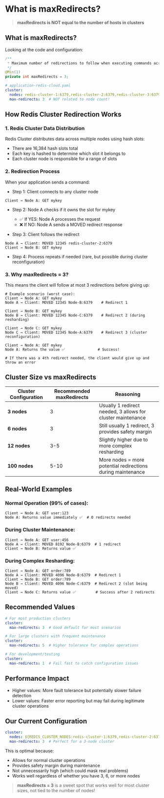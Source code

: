 # What is maxRedirects?

> **maxRedirects is NOT equal to the number of hosts in clusters**

## What is maxRedirects?

Looking at the code and configuration:

```java
/**
 * Maximum number of redirections to follow when executing commands across the cluster
 */
@Min(1)
private int maxRedirects = 3;
```

```yaml
# application-redis-cloud.yaml
cluster:
  nodes: redis-cluster-1:6379,redis-cluster-2:6379,redis-cluster-3:6379  # 3 nodes
  max-redirects: 3  # NOT related to node count!
```

## How Redis Cluster Redirection Works

### 1. Redis Cluster Data Distribution

Redis Cluster distributes data across multiple nodes using hash slots:

- There are 16,384 hash slots total
- Each key is hashed to determine which slot it belongs to
- Each cluster node is responsible for a range of slots

### 2. Redirection Process

When your application sends a command:

- Step 1: Client connects to any cluster node

```text
Client → Node A: GET mykey
```

- Step 2: Node A checks if it owns the slot for mykey
    - ✅ If YES: Node A processes the request
    - ❌ If NO: Node A sends a MOVED redirect response

- Step 3: Client follows the redirect

```text
Node A → Client: MOVED 12345 redis-cluster-2:6379
Client → Node B: GET mykey
```

- Step 4: Process repeats if needed (rare, but possible during cluster reconfiguration)

### 3. Why maxRedirects = 3?

This means the client will follow at most 3 redirections before giving up:

```shell
# Example scenario (worst case):
Client → Node A: GET mykey
Node A → Client: MOVED 12345 Node-B:6379    # Redirect 1

Client → Node B: GET mykey  
Node B → Client: MOVED 12345 Node-C:6379    # Redirect 2 (during resharding)

Client → Node C: GET mykey
Node C → Client: MOVED 12345 Node-A:6379    # Redirect 3 (cluster reconfiguration)

Client → Node A: GET mykey
Node A: Returns the value ✅               # Success!

# If there was a 4th redirect needed, the client would give up and throw an error
```

## Cluster Size vs maxRedirects

| Cluster Configuration	 | Recommended maxRedirects | Reasoning                                                   |
|------------------------|--------------------------|-------------------------------------------------------------|
| **3 nodes**            | 3                        | Usually 1 redirect needed, 3 allows for cluster maintenance |
| **6 nodes**            | 3                        | Still usually 1 redirect, 3 provides safety margin          |
| **12 nodes**           | 3-5                      | Slightly higher due to more complex resharding              |
| **100 nodes**          | 5-10                     | More nodes = more potential redirections during maintenance |

## Real-World Examples

### Normal Operation (99% of cases):

```shell
Client → Node A: GET user:123
Node A: Returns value immediately ✅  # 0 redirects needed
```

### During Cluster Maintenance:

```shell
Client → Node A: GET user:456
Node A → Client: MOVED 8192 Node-B:6379  # 1 redirect
Client → Node B: Returns value ✅
```

### During Complex Resharding:

```shell
Client → Node A: GET order:789
Node A → Client: MOVED 4096 Node-B:6379  # Redirect 1
Client → Node B: GET order:789
Node B → Client: MOVED 4096 Node-C:6379  # Redirect 2 (slot being moved)
Client → Node C: Returns value ✅         # Success after 2 redirects
```

## Recommended Values

```yaml
# For most production clusters
cluster:
  max-redirects: 3  # Good default for most scenarios

# For large clusters with frequent maintenance
cluster:
  max-redirects: 5  # Higher tolerance for complex operations

# For development/testing
cluster:
  max-redirects: 1  # Fail fast to catch configuration issues
```

## Performance Impact

- Higher values: More fault tolerance but potentially slower failure detection
- Lower values: Faster error reporting but may fail during legitimate cluster operations

## Our Current Configuration

```yaml
cluster:
  nodes: ${REDIS_CLUSTER_NODES:redis-cluster-1:6379,redis-cluster-2:6379,redis-cluster-3:6379}
  max-redirects: 3  # Perfect for a 3-node cluster
```

This is optimal because:

- Allows for normal cluster operations
- Provides safety margin during maintenance
- Not unnecessarily high (which could mask real problems)
- Works well regardless of whether you have 3, 6, or more nodes

> **maxRedirects = 3** is a sweet spot that works well for most cluster sizes, not tied to the number of nodes!
